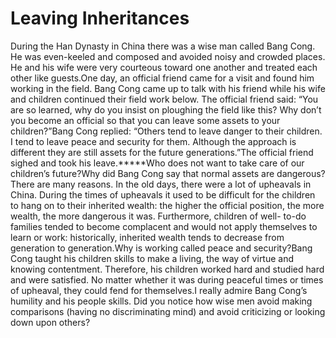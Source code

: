 # ​Leaving Inheritances

​During the Han Dynasty in China there was a wise man called Bang Cong. He was even-keeled and composed and avoided noisy and crowded places. He and his wife were very courteous toward one another and treated each other like guests.​One day, an official friend came for a visit and found him working in the field. Bang Cong came up to talk with his friend while his wife and children continued their field work below.       The official friend said: “You are so learned, why do you insist on ploughing the field like this? Why don’t you become an official so that you can leave some assets to your children?”Bang Cong replied: “Others tend to leave danger to their children. I tend to leave peace and security for them. Although the approach is different they are still assets for the future generations.”The official friend sighed and took his leave.*****Who does not want to take care of our children’s future?Why did Bang Cong say that normal assets are dangerous?There are many reasons. In the old days, there were a lot of upheavals in China. During the times of upheavals it used to be difficult for the children to hang on to their inherited wealth: the higher the official position, the more wealth, the more dangerous it was. Furthermore, children of well- to-do families tended to become complacent and would not apply themselves to learn or work: historically, inherited wealth tends to decrease from generation to generation.Why is working called peace and security?Bang Cong taught his children skills to make a living, the way of virtue and knowing contentment. Therefore, his children worked hard and studied hard and were satisfied. No matter whether it was during peaceful times or times of upheaval, they could fend for themselves.​I really admire Bang Cong’s humility and his people skills. Did you notice how wise men avoid making comparisons (having no discriminating mind) and avoid criticizing or looking down upon others?